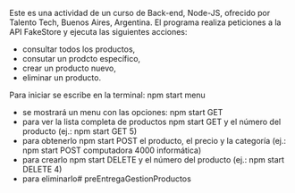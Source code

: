 Este es una actividad de un curso de Back-end, Node-JS, ofrecido por Talento Tech, Buenos Aires, Argentina.
El programa realiza peticiones a la API FakeStore y ejecuta las siguientes acciones:
- consultar todos los productos,
- consutar un prodcto específico,
- crear un producto nuevo,
- eliminar un producto.

Para iniciar se escribe en la terminal:
   npm start menu
* se mostrará un menu con las opciones:
   npm start GET 
* para ver la lista completa de productos
   npm start GET y el número del producto (ej.: npm start GET 5)
* para obtenerlo
   npm start POST el producto, el precio y la categoría (ej.: npm start POST computadora 4000 informática)
* para crearlo
   npm start DELETE y el número del producto (ej.: npm start DELETE 4)
* para eliminarlo#   p r e E n t r e g a G e s t i o n P r o d u c t o s  
 